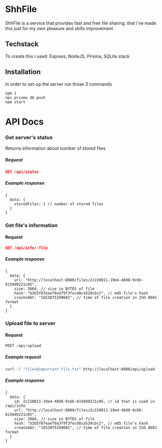 # ShhFile

ShhFile is a service that provides fast and free file sharing.
that i've made this just for my own pleasure and skills improvement

## Techstack
To create this i used: Express, NodeJS, Prisma, SQLite stack

## Installation
In order to set-up the server run those 3 commands
```
npm i
npx prisma db push
npm start
```
# API Docs

### Get server's status

Returns information about number of stored files.

##### Request

```json
GET /api/status
```
##### Example response
```
{
  data: {
    storedFiles: 1 // number of stored files
  }
}
```
### Get file's information

#### Request
```json
GET /api/info/:file
```
##### Example response
```
{
  data: {
    url: "http://localhost:8080/files/2c220011-19e4-48d8-9c6b-0150d9221c05",
    size: 3064, // size in BYTES of file
    hash: "b2b5f87eaef0a3f9f3fecd8ca529cbc2", // md5 file's hash
    createdAt: "1653075199601", // time of file creation in ISO 8601 format
  }
}
```
### Upload file to server

#### Request
```js
POST /api/upload
```
##### Example request
```bash
curl -F "file=@important-file.txt" http://localhost:8080/api/upload
```
##### Example response
```
{
  data: {
    id: 2c220011-19e4-48d8-9c6b-0150d9221c05, // id that is used in /api/info
    url: "http://localhost:8080/files/2c220011-19e4-48d8-9c6b-0150d9221c05",
    size: 3064, // size in BYTES of file
    hash: "b2b5f87eaef0a3f9f3fecd8ca529cbc2", // md5 file's hash
    createdAt: "1653075199601", // time of file creation in ISO 8601 format
  }
}
```
